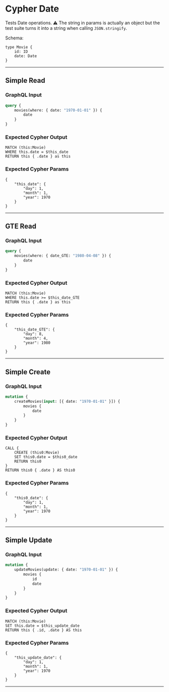 # Cypher Date

Tests Date operations. ⚠ The string in params is actually an object but the test suite turns it into a string when calling `JSON.stringify`.

Schema:

```schema
type Movie {
    id: ID
    date: Date
}
```

---

## Simple Read

### GraphQL Input

```graphql
query {
    movies(where: { date: "1970-01-01" }) {
        date
    }
}
```

### Expected Cypher Output

```cypher
MATCH (this:Movie)
WHERE this.date = $this_date
RETURN this { .date } as this
```

### Expected Cypher Params

```cypher-params
{
    "this_date": {
        "day": 1,
        "month": 1,
        "year": 1970
    }
}
```

---

## GTE Read

### GraphQL Input

```graphql
query {
    movies(where: { date_GTE: "1980-04-08" }) {
        date
    }
}
```

### Expected Cypher Output

```cypher
MATCH (this:Movie)
WHERE this.date >= $this_date_GTE
RETURN this { .date } as this
```

### Expected Cypher Params

```cypher-params
{
    "this_date_GTE": {
        "day": 8,
        "month": 4,
        "year": 1980
    }
}
```

---

## Simple Create

### GraphQL Input

```graphql
mutation {
    createMovies(input: [{ date: "1970-01-01" }]) {
        movies {
            date
        }
    }
}
```

### Expected Cypher Output

```cypher
CALL {
    CREATE (this0:Movie)
    SET this0.date = $this0_date
    RETURN this0
}
RETURN this0 { .date } AS this0
```

### Expected Cypher Params

```cypher-params
{
    "this0_date": {
        "day": 1,
        "month": 1,
        "year": 1970
    }
}
```

---

## Simple Update

### GraphQL Input

```graphql
mutation {
    updateMovies(update: { date: "1970-01-01" }) {
        movies {
            id
            date
        }
    }
}
```

### Expected Cypher Output

```cypher
MATCH (this:Movie)
SET this.date = $this_update_date
RETURN this { .id, .date } AS this
```

### Expected Cypher Params

```cypher-params
{
    "this_update_date": {
        "day": 1,
        "month": 1,
        "year": 1970
    }
}
```

---
